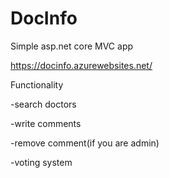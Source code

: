 # DocInfo

Simple asp.net core MVC app  

https://docinfo.azurewebsites.net/

Functionality

 -search doctors
  
 -write comments
  
 -remove comment(if you are admin)
  
 -voting system
  
 
